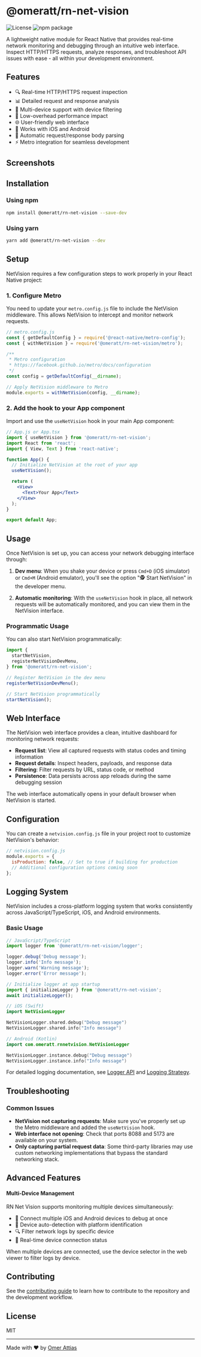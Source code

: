 # @omeratt/rn-net-vision

![License](https://img.shields.io/npm/l/@omeratt/rn-net-vision)
![npm package](https://img.shields.io/npm/v/@omeratt/rn-net-vision)

A lightweight native module for React Native that provides real-time network monitoring and debugging through an intuitive web interface. Inspect HTTP/HTTPS requests, analyze responses, and troubleshoot API issues with ease - all within your development environment.

## Features

- 🔍 Real-time HTTP/HTTPS request inspection
- 📊 Detailed request and response analysis
- 📱 Multi-device support with device filtering
- 🚀 Low-overhead performance impact
- 🌐 User-friendly web interface
- 📱 Works with iOS and Android
- 🔄 Automatic request/response body parsing
- ⚡ Metro integration for seamless development

## Screenshots

<!-- Add your screenshots here when available -->

## Installation

### Using npm

```sh
npm install @omeratt/rn-net-vision --save-dev
```

### Using yarn

```sh
yarn add @omeratt/rn-net-vision --dev
```

## Setup

NetVision requires a few configuration steps to work properly in your React Native project:

### 1. Configure Metro

You need to update your `metro.config.js` file to include the NetVision middleware. This allows NetVision to intercept and monitor network requests.

```js
// metro.config.js
const { getDefaultConfig } = require('@react-native/metro-config');
const { withNetVision } = require('@omeratt/rn-net-vision/metro');

/**
 * Metro configuration
 * https://facebook.github.io/metro/docs/configuration
 */
const config = getDefaultConfig(__dirname);

// Apply NetVision middleware to Metro
module.exports = withNetVision(config, __dirname);
```

### 2. Add the hook to your App component

Import and use the `useNetVision` hook in your main App component:

```jsx
// App.js or App.tsx
import { useNetVision } from '@omeratt/rn-net-vision';
import React from 'react';
import { View, Text } from 'react-native';

function App() {
  // Initialize NetVision at the root of your app
  useNetVision();

  return (
    <View>
      <Text>Your App</Text>
    </View>
  );
}

export default App;
```

## Usage

Once NetVision is set up, you can access your network debugging interface through:

1. **Dev menu**: When you shake your device or press `Cmd+D` (iOS simulator) or `Cmd+M` (Android emulator), you'll see the option "🕵️ Start NetVision" in the developer menu.

2. **Automatic monitoring**: With the `useNetVision` hook in place, all network requests will be automatically monitored, and you can view them in the NetVision interface.

### Programmatic Usage

You can also start NetVision programmatically:

```js
import {
  startNetVision,
  registerNetVisionDevMenu,
} from '@omeratt/rn-net-vision';

// Register NetVision in the dev menu
registerNetVisionDevMenu();

// Start NetVision programmatically
startNetVision();
```

## Web Interface

The NetVision web interface provides a clean, intuitive dashboard for monitoring network requests:

- **Request list**: View all captured requests with status codes and timing information
- **Request details**: Inspect headers, payloads, and response data
- **Filtering**: Filter requests by URL, status code, or method
- **Persistence**: Data persists across app reloads during the same debugging session

The web interface automatically opens in your default browser when NetVision is started.

## Configuration

You can create a `netvision.config.js` file in your project root to customize NetVision's behavior:

```js
// netvision.config.js
module.exports = {
  isProduction: false, // Set to true if building for production
  // Additional configuration options coming soon
};
```

## Logging System

NetVision includes a cross-platform logging system that works consistently across JavaScript/TypeScript, iOS, and Android environments.

### Basic Usage

```javascript
// JavaScript/TypeScript
import logger from '@omeratt/rn-net-vision/logger';

logger.debug('Debug message');
logger.info('Info message');
logger.warn('Warning message');
logger.error('Error message');

// Initialize logger at app startup
import { initializeLogger } from '@omeratt/rn-net-vision';
await initializeLogger();
```

```swift
// iOS (Swift)
import NetVisionLogger

NetVisionLogger.shared.debug("Debug message")
NetVisionLogger.shared.info("Info message")
```

```kotlin
// Android (Kotlin)
import com.omeratt.rnnetvision.NetVisionLogger

NetVisionLogger.instance.debug("Debug message")
NetVisionLogger.instance.info("Info message")
```

For detailed logging documentation, see [Logger API](docs/logger-api.md) and [Logging Strategy](LOGGING.md).

## Troubleshooting

### Common Issues

- **NetVision not capturing requests**: Make sure you've properly set up the Metro middleware and added the `useNetVision` hook.
- **Web interface not opening**: Check that ports 8088 and 5173 are available on your system.
- **Only capturing partial request data**: Some third-party libraries may use custom networking implementations that bypass the standard networking stack.

## Advanced Features

#### Multi-Device Management

RN Net Vision supports monitoring multiple devices simultaneously:

- 📱 Connect multiple iOS and Android devices to debug at once
- 🔄 Device auto-detection with platform identification
- 🔍 Filter network logs by specific device
- 🚦 Real-time device connection status

When multiple devices are connected, use the device selector in the web viewer to filter logs by device.

## Contributing

See the [contributing guide](CONTRIBUTING.md) to learn how to contribute to the repository and the development workflow.

## License

MIT

---

Made with ❤️ by [Omer Attias](https://github.com/omeratt)
